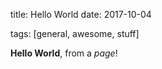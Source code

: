 title: Hello World
date: 2017-10-04

tags: [general, awesome, stuff]

**Hello World**, from a *page*!